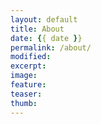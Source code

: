 ```yaml
---
layout: default
title: About
date: {{ date }}
permalink: /about/
modified:
excerpt:
image:
feature:
teaser:
thumb:
---
```

